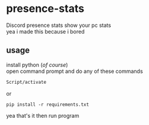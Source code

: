 # presence-stats
Discord presence stats show your pc stats<br>
yea i made this because i bored
## usage
install python (*of course*)<br>
open command prompt and do any of these commands
```bash
Script/activate
```
or
```
pip install -r requirements.txt
```
yea that's it then run program
